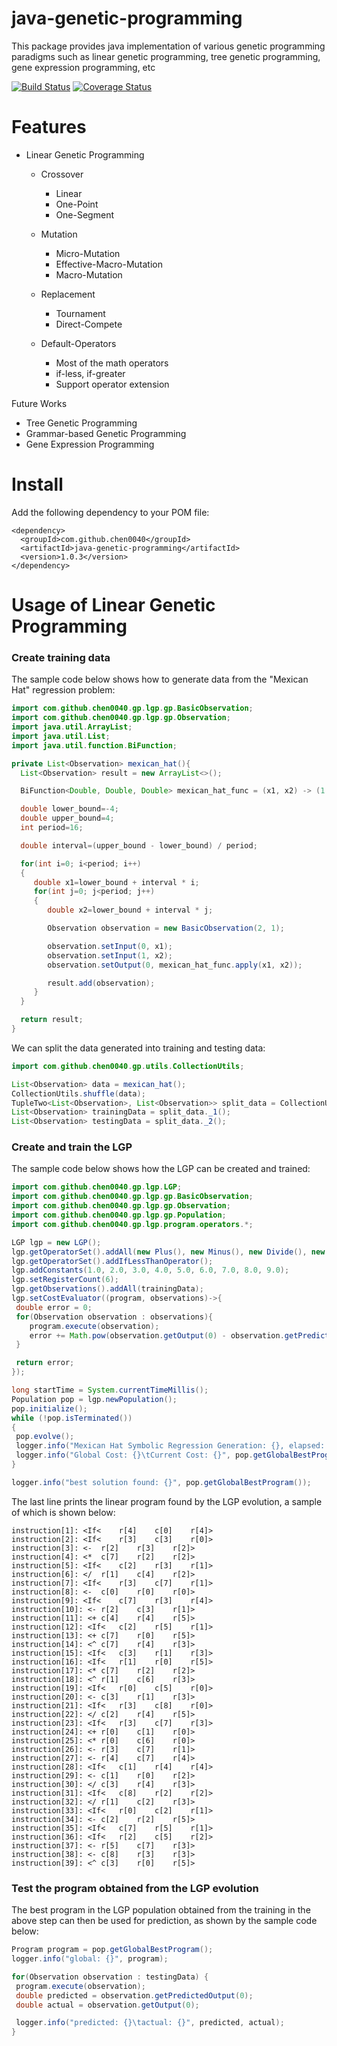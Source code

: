 # java-genetic-programming
This package provides java implementation of various genetic programming paradigms such as linear genetic programming, tree genetic programming, gene expression programming, etc

[![Build Status](https://travis-ci.org/chen0040/java-genetic-programming.svg?branch=master)](https://travis-ci.org/chen0040/java-genetic-programming) [![Coverage Status](https://coveralls.io/repos/github/chen0040/java-genetic-programming/badge.svg?branch=master)](https://coveralls.io/github/chen0040/java-genetic-programming?branch=master) 


# Features

* Linear Genetic Programming
   
    - Crossover
     
        + Linear
        + One-Point
        + One-Segment
    
    - Mutation
   
        + Micro-Mutation
        + Effective-Macro-Mutation
        + Macro-Mutation
    
    - Replacement
   
        + Tournament
        + Direct-Compete
    
    - Default-Operators
   
        + Most of the math operators
        + if-less, if-greater
        + Support operator extension
    
Future Works

* Tree Genetic Programming
* Grammar-based Genetic Programming
* Gene Expression Programming

# Install

Add the following dependency to your POM file:

```
<dependency>
  <groupId>com.github.chen0040</groupId>
  <artifactId>java-genetic-programming</artifactId>
  <version>1.0.3</version>
</dependency>
```

# Usage of Linear Genetic Programming

### Create training data

The sample code below shows how to generate data from the "Mexican Hat" regression problem:

```java
import com.github.chen0040.gp.lgp.gp.BasicObservation;
import com.github.chen0040.gp.lgp.gp.Observation;
import java.util.ArrayList;
import java.util.List;
import java.util.function.BiFunction;

private List<Observation> mexican_hat(){
  List<Observation> result = new ArrayList<>();

  BiFunction<Double, Double, Double> mexican_hat_func = (x1, x2) -> (1 - x1 * x1 / 4 - x2 * x2 / 4) * Math.exp(- x1 * x2 / 8 - x2 * x2 / 8);

  double lower_bound=-4;
  double upper_bound=4;
  int period=16;

  double interval=(upper_bound - lower_bound) / period;

  for(int i=0; i<period; i++)
  {
     double x1=lower_bound + interval * i;
     for(int j=0; j<period; j++)
     {
        double x2=lower_bound + interval * j;

        Observation observation = new BasicObservation(2, 1);

        observation.setInput(0, x1);
        observation.setInput(1, x2);
        observation.setOutput(0, mexican_hat_func.apply(x1, x2));

        result.add(observation);
     }
  }

  return result;
}
```

We can split the data generated into training and testing data:

```java
import com.github.chen0040.gp.utils.CollectionUtils;

List<Observation> data = mexican_hat();
CollectionUtils.shuffle(data);
TupleTwo<List<Observation>, List<Observation>> split_data = CollectionUtils.split(data, 0.9);
List<Observation> trainingData = split_data._1();
List<Observation> testingData = split_data._2();
```
### Create and train the LGP

 
The sample code below shows how the LGP can be created and trained:

```java
import com.github.chen0040.gp.lgp.LGP;
import com.github.chen0040.gp.lgp.gp.BasicObservation;
import com.github.chen0040.gp.lgp.gp.Observation;
import com.github.chen0040.gp.lgp.gp.Population;
import com.github.chen0040.gp.lgp.program.operators.*;

LGP lgp = new LGP();
lgp.getOperatorSet().addAll(new Plus(), new Minus(), new Divide(), new Multiply(), new Power());
lgp.getOperatorSet().addIfLessThanOperator();
lgp.addConstants(1.0, 2.0, 3.0, 4.0, 5.0, 6.0, 7.0, 8.0, 9.0);
lgp.setRegisterCount(6);
lgp.getObservations().addAll(trainingData);
lgp.setCostEvaluator((program, observations)->{
 double error = 0;
 for(Observation observation : observations){
    program.execute(observation);
    error += Math.pow(observation.getOutput(0) - observation.getPredictedOutput(0), 2.0);
 }

 return error;
});

long startTime = System.currentTimeMillis();
Population pop = lgp.newPopulation();
pop.initialize();
while (!pop.isTerminated())
{
 pop.evolve();
 logger.info("Mexican Hat Symbolic Regression Generation: {}, elapsed: {} seconds", pop.getCurrentGeneration(), (System.currentTimeMillis() - startTime) / 1000);
 logger.info("Global Cost: {}\tCurrent Cost: {}", pop.getGlobalBestProgram().getCost(), pop.getCostInCurrentGeneration());
}

logger.info("best solution found: {}", pop.getGlobalBestProgram());
```

The last line prints the linear program found by the LGP evolution, a sample of which is shown below:

```
instruction[1]: <If<	r[4]	c[0]	r[4]>
instruction[2]: <If<	r[3]	c[3]	r[0]>
instruction[3]: <-	r[2]	r[3]	r[2]>
instruction[4]: <*	c[7]	r[2]	r[2]>
instruction[5]: <If<	c[2]	r[3]	r[1]>
instruction[6]: </	r[1]	c[4]	r[2]>
instruction[7]: <If<	r[3]	c[7]	r[1]>
instruction[8]: <-	c[0]	r[0]	r[0]>
instruction[9]: <If<	c[7]	r[3]	r[4]>
instruction[10]: <-	r[2]	c[3]	r[1]>
instruction[11]: <+	c[4]	r[4]	r[5]>
instruction[12]: <If<	c[2]	r[5]	r[1]>
instruction[13]: <+	c[7]	r[0]	r[5]>
instruction[14]: <^	c[7]	r[4]	r[3]>
instruction[15]: <If<	c[3]	r[1]	r[3]>
instruction[16]: <If<	r[1]	r[0]	r[5]>
instruction[17]: <*	c[7]	r[2]	r[2]>
instruction[18]: <^	r[1]	c[6]	r[3]>
instruction[19]: <If<	r[0]	c[5]	r[0]>
instruction[20]: <-	c[3]	r[1]	r[3]>
instruction[21]: <If<	r[3]	c[8]	r[0]>
instruction[22]: </	c[2]	r[4]	r[5]>
instruction[23]: <If<	r[3]	c[7]	r[3]>
instruction[24]: <+	r[0]	c[1]	r[0]>
instruction[25]: <*	r[0]	c[6]	r[0]>
instruction[26]: <-	r[3]	c[7]	r[1]>
instruction[27]: <-	r[4]	c[7]	r[4]>
instruction[28]: <If<	c[1]	r[4]	r[4]>
instruction[29]: <-	c[1]	r[0]	r[2]>
instruction[30]: </	c[3]	r[4]	r[3]>
instruction[31]: <If<	c[8]	r[2]	r[2]>
instruction[32]: </	r[1]	c[2]	r[3]>
instruction[33]: <If<	r[0]	c[2]	r[1]>
instruction[34]: <-	c[2]	r[2]	r[5]>
instruction[35]: <If<	c[7]	r[5]	r[1]>
instruction[36]: <If<	r[2]	c[5]	r[2]>
instruction[37]: <-	r[5]	c[7]	r[3]>
instruction[38]: <-	c[8]	r[3]	r[3]>
instruction[39]: <^	c[3]	r[0]	r[5]>
```

### Test the program obtained from the LGP evolution

The best program in the LGP population obtained from the training in the above step can then be used for prediction, as shown by the sample code below:

```java
Program program = pop.getGlobalBestProgram();
logger.info("global: {}", program);

for(Observation observation : testingData) {
 program.execute(observation);
 double predicted = observation.getPredictedOutput(0);
 double actual = observation.getOutput(0);

 logger.info("predicted: {}\tactual: {}", predicted, actual);
}
```
